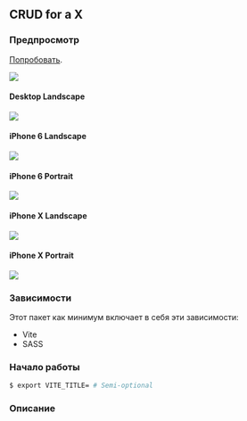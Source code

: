<!-- @VladimirCreator created this file  at 10:54 PM on Tue 30 Jan 2024.
     @VladimirCreator modified this file at 10:55 PM on Tue 30 Jan 2024 last time.
-->
## CRUD for a X

### Предпросмотр

[Попробовать](https://vladimircreator.github.io/Packages/crud-for-a-x/).

![](/crud-for-a-x/crud-for-a-x.gif)

#### Desktop Landscape

![](/crud-for-a-x/windows-landscape.png)

#### iPhone 6 Landscape

![](/crud-for-a-x/iPhone6-landscape.png)

#### iPhone 6 Portrait

![](/crud-for-a-x/iPhone6-portrait.png)

#### iPhone X Landscape

![](/crud-for-a-x/iPhoneX-landscape.png)

#### iPhone X Portrait

![](/crud-for-a-x/iPhoneX-portrait.png)

### Зависимости
Этот пакет как минимум включает в себя эти зависимости:

- Vite
- SASS

### Начало работы

```bash
$ export VITE_TITLE= # Semi-optional
```

### Описание
